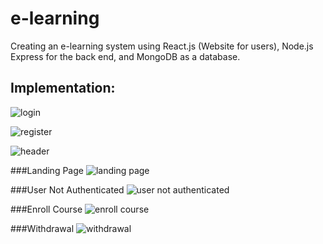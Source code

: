 # e-learning
Creating an e-learning system using React.js (Website for users), Node.js Express for the back end, and MongoDB as a database. 

## Implementation:

![login](https://github.com/HseinKt/e-learning/assets/120685276/a3524d4f-30df-4274-ad0c-d27416622cf0)

![register](https://github.com/HseinKt/e-learning/assets/120685276/9794dbe1-f2be-4668-be39-f7bcb66f20ee)

![header](https://github.com/HseinKt/e-learning/assets/120685276/1ccd0670-0ffc-4dc8-8385-4053993dc1bb)

###Landing Page
![landing page](https://github.com/HseinKt/e-learning/assets/120685276/722951f6-8b62-412b-8d24-95978e4c27b6)

###User Not Authenticated
![user not authenticated](https://github.com/HseinKt/e-learning/assets/120685276/61d6d3b1-ca58-40c0-b31b-2a8ab4fbad40)

###Enroll Course
![enroll course](https://github.com/HseinKt/e-learning/assets/120685276/fc861e36-f12d-4286-a5f3-11c54cf5f3d4)

###Withdrawal 
![withdrawal](https://github.com/HseinKt/e-learning/assets/120685276/ccdd316b-3708-4610-a524-0e2ed70d8f1d)
